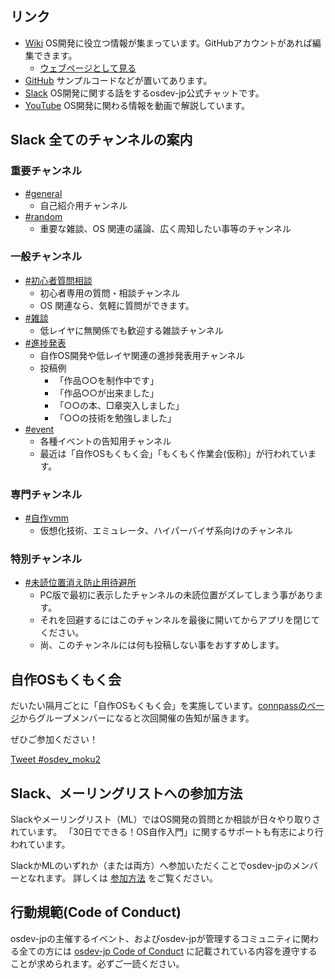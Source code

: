 ## リンク
- [Wiki](https://github.com/osdev-jp/osdev-jp.github.io/wiki) OS開発に役立つ情報が集まっています。GitHubアカウントがあれば編集できます。
	- [ウェブページとして見る](https://osdev.jp/wiki/Home.html)
- [GitHub](https://github.com/osdev-jp) サンプルコードなどが置いてあります。
- [Slack](https://osdev-jp.slack.com/) OS開発に関する話をするosdev-jp公式チャットです。
- [YouTube](https://www.youtube.com/channel/UCZi_C-xvC5qNcALfD_5JKIg) OS開発に関わる情報を動画で解説しています。

## Slack 全てのチャンネルの案内

### 重要チャンネル
- [#general](https://osdev-jp.slack.com/messages/C0XA3GB7F/)
	- 自己紹介用チャンネル
- [#random](https://osdev-jp.slack.com/messages/C0XA87EM7/)
	- 重要な雑談、OS 関連の議論、広く周知したい事等のチャンネル

### 一般チャンネル
- [#初心者質問相談](https://osdev-jp.slack.com/messages/CGEGWHRGQ/)
	- 初心者専用の質問・相談チャンネル
	- OS 関連なら、気軽に質問ができます。
- [#雑談](https://osdev-jp.slack.com/archives/CTC0F40TV)
	- 低レイヤに無関係でも歓迎する雑談チャンネル
- [#進捗発表](https://osdev-jp.slack.com/messages/CA13F2LAH/)
	- 自作OS開発や低レイヤ関連の進捗発表用チャンネル
	- 投稿例
		- 「作品○○を制作中です」
		- 「作品○○が出来ました」
		- 「○○の本、□章突入しました」
		- 「○○の技術を勉強しました」
- [#event](https://osdev-jp.slack.com/messages/C626TTWMP/)
	- 各種イベントの告知用チャンネル
 	- 最近は「自作OSもくもく会」「もくもく作業会(仮称)」が行われています。

### 専門チャンネル
- [#自作vmm](https://osdev-jp.slack.com/messages/CA0N3LCTE/)
	- 仮想化技術、エミュレータ、ハイパーバイザ系向けのチャンネル

### 特別チャンネル
- [#未読位置消え防止用待避所](https://osdev-jp.slack.com/messages/C07GFJP0SEQ/)
	- PC版で最初に表示したチャンネルの未読位置がズレてしまう事があります。
	- それを回避するにはこのチャンネルを最後に開いてからアプリを閉じてください。
	- 尚、このチャンネルには何も投稿しない事をおすすめします。

<!--
### チャンネルの作成手順
0. 事前段階として、予め需要を調査してください。チャンネルの整理に関わる事ですので、必ずやってください。
1. チャンネルの名前、目的や役割を設定します。
	* 他のチャンネルとの違いを明確にしてください。
2. 実際にチャンネルを作成します。
	* PC版の場合、「ホーム」→「チャンネル」を右クリック→「作成」→「チャンネルを作成する」で作成できます。
 	* スマホ版の場合、「ホーム」→「チャンネルを追加する」→「チャンネルを作成する」で作成できます。
	* それ以外の環境で Slack を利用している方は、ご自身でお調べください。
3. #random で告知し、キャンバス「osdev-jpチャンネル一覧」に簡単な説明を追加します。
	* 先頭の６つのチャンネルは変えないでください。プレビューに必ず表示される様に並べています。
4. チャンネル一覧の適切な位置に、説明を記載します。
	* 殆どの場合、「専門チャンネル」に分類されます。
	* テンプレート
		```md
		- [#<チャンネル名>](https://osdev-jp.slack.com/messages/<チャンネルID>/)
			- <概要説明>チャンネル
 			- <詳細説明>
		```
-->

## 自作OSもくもく会
だいたい隔月ごとに「自作OSもくもく会」を実施しています。[connpassのページ](https://osdev-jp.connpass.com/)からグループメンバーになると次回開催の告知が届きます。

ぜひご参加ください！

<a href="https://twitter.com/intent/tweet?button_hashtag=osdev_moku2&ref_src=twsrc%5Etfw" class="twitter-hashtag-button" data-show-count="false">Tweet #osdev_moku2</a><script async src="https://platform.twitter.com/widgets.js" charset="utf-8"></script>

## Slack、メーリングリストへの参加方法
Slackやメーリングリスト（ML）ではOS開発の質問とか相談が日々やり取りされています。
「30日でできる！OS自作入門」に関するサポートも有志により行われています。

SlackかMLのいずれか（または両方）へ参加いただくことでosdev-jpのメンバーとなれます。
詳しくは [参加方法](joinus.md) をご覧ください。

## 行動規範(Code of Conduct)

osdev-jpの主催するイベント、およびosdev-jpが管理するコミュニティに関わる全ての方には [osdev-jp Code of Conduct](code-of-conduct.md) に記載されている内容を遵守することが求められます。必ずご一読ください。

